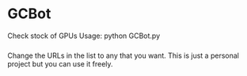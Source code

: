 # GCBot
Check stock of GPUs
Usage: python GCBot.py

###

Change the URLs in the list to any that you want. This is just a personal project but you can use it freely.


